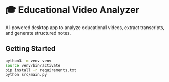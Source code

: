 # 🎓 Educational Video Analyzer

AI-powered desktop app to analyze educational videos, extract transcripts, and generate structured notes.

## Getting Started
```bash
python3 -m venv venv
source venv/bin/activate
pip install -r requirements.txt
python src/main.py
```
